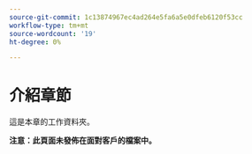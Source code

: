 ```yaml
---
source-git-commit: 1c13874967ec4ad264e5fa6a5e0dfeb6120f53cc
workflow-type: tm+mt
source-wordcount: '19'
ht-degree: 0%

---
```

# 介紹章節

這是本章的工作資料夾。

**注意：此頁面未發佈在面對客戶的檔案中。**
